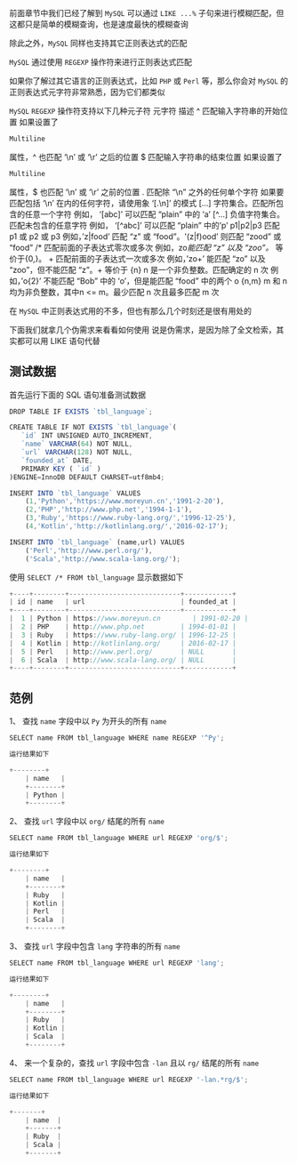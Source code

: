 

前面章节中我们已经了解到 `MySQL` 可以通过 `LIKE ...%` 子句来进行模糊匹配，但这都只是简单的模糊查询，也是速度最快的模糊查询

除此之外，`MySQL` 同样也支持其它正则表达式的匹配

`MySQL` 通过使用 `REGEXP` 操作符来进行正则表达式匹配

如果你了解过其它语言的正则表达式，比如 `PHP` 或 `Perl` 等，那么你会对 `MySQL` 的正则表达式元字符非常熟悉，因为它们都类似

`MySQL` `REGEXP` 操作符支持以下几种元子符
元字符 描述 ^ 匹配输入字符串的开始位置
如果设置了

```js 
Multiline
```
属性，^ 也匹配 ‘\n’ 或 ‘\r’ 之后的位置 $ 匹配输入字符串的结束位置
如果设置了

```js 
Multiline
```
属性，$ 也匹配 ‘\n’ 或 ‘\r’ 之前的位置 . 匹配除 “\n” 之外的任何单个字符
如果要匹配包括 ‘\n’ 在内的任何字符，请使用象 ‘[.\n]’ 的模式 […] 字符集合。匹配所包含的任意一个字符
例如， ‘[abc]’ 可以匹配 “plain” 中的 ‘a’ [^…] 负值字符集合。匹配未包含的任意字符
例如， ‘[^abc]’ 可以匹配 “plain” 中的’p’ p1|p2|p3 匹配 p1 或 p2 或 p3
例如，’z|food’ 匹配 “z” 或 “food”。'(z|f)ood’ 则匹配 “zood” 或 “food” /* 匹配前面的子表达式零次或多次
例如，zo*能匹配 “z” 以及 “zoo”。* 等价于{0,}。 + 匹配前面的子表达式一次或多次
例如，’zo+’ 能匹配 “zo” 以及 “zoo”，但不能匹配 “z”。+ 等价于 {n} n 是一个非负整数。匹配确定的 n 次
例如，’o{2}’ 不能匹配 “Bob” 中的 ‘o’，但是能匹配 “food” 中的两个 o {n,m} m 和 n 均为非负整数，其中n <= m。最少匹配 n 次且最多匹配 m 次

在 `MySQL` 中正则表达式用的不多，但也有那么几个时刻还是很有用处的

下面我们就拿几个伪需求来看看如何使用
说是伪需求，是因为除了全文检索，其实都可以用 LIKE 语句代替

## 测试数据

首先运行下面的 SQL 语句准备测试数据
```js 
DROP TABLE IF EXISTS `tbl_language`;

CREATE TABLE IF NOT EXISTS `tbl_language`(
   `id` INT UNSIGNED AUTO_INCREMENT,
   `name` VARCHAR(64) NOT NULL,
   `url` VARCHAR(128) NOT NULL,
   `founded_at` DATE,
   PRIMARY KEY ( `id` )
)ENGINE=InnoDB DEFAULT CHARSET=utf8mb4;

INSERT INTO `tbl_language` VALUES
    (1,'Python','https://www.moreyun.cn','1991-2-20'),
    (2,'PHP','http://www.php.net','1994-1-1'),
    (3,'Ruby','https://www.ruby-lang.org/','1996-12-25'),
    (4,'Kotlin','http://kotlinlang.org/','2016-02-17');

INSERT INTO `tbl_language` (name,url) VALUES
    ('Perl','http://www.perl.org/'),
    ('Scala','http://www.scala-lang.org/');
```

使用 `SELECT /* FROM tbl_language` 显示数据如下

```js 
+----+--------+----------------------------+------------+
| id | name   | url                        | founded_at |
+----+--------+----------------------------+------------+
|  1 | Python | https://www.moreyun.cn        | 1991-02-20 |
|  2 | PHP    | http://www.php.net         | 1994-01-01 |
|  3 | Ruby   | https://www.ruby-lang.org/ | 1996-12-25 |
|  4 | Kotlin | http://kotlinlang.org/     | 2016-02-17 |
|  5 | Perl   | http://www.perl.org/       | NULL       |
|  6 | Scala  | http://www.scala-lang.org/ | NULL       |
+----+--------+----------------------------+------------+
```

## 范例

1、 查找 `name` 字段中以 `Py` 为开头的所有 `name`
```js 
SELECT name FROM tbl_language WHERE name REGEXP '^Py';
```
 
```js 
运行结果如下
```
 
```js 
+--------+
    | name   |
    +--------+
    | Python |
    +--------+
```

2、 查找 `url` 字段中以 `org/` 结尾的所有 `name`

```js 
SELECT name FROM tbl_language WHERE url REGEXP 'org/$';
```
 
```js 
运行结果如下
```
 
```js 
+--------+
    | name   |
    +--------+
    | Ruby   |
    | Kotlin |
    | Perl   |
    | Scala  |
    +--------+
```

3、 查找 `url` 字段中包含 `lang` 字符串的所有 `name`

```js 
SELECT name FROM tbl_language WHERE url REGEXP 'lang';
```
 
```js 
运行结果如下
```
 
```js 
+--------+
    | name   |
    +--------+
    | Ruby   |
    | Kotlin |
    | Scala  |
    +--------+
```

4、 来一个复杂的，查找 `url` 字段中包含 `-lan` 且以 `rg/` 结尾的所有 `name`

```js 
SELECT name FROM tbl_language WHERE url REGEXP '-lan.*rg/$';
```
 
```js 
运行结果如下
```
 
```js 
+-------+
    | name  |
    +-------+
    | Ruby  |
    | Scala |
    +-------+
```




